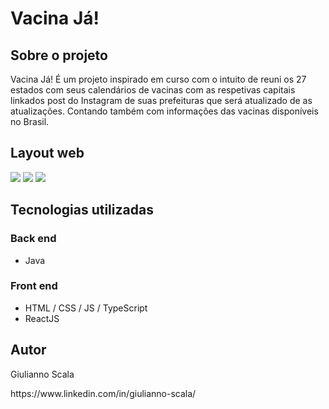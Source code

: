 <h1>Vacina Já!</h1>

<h2>Sobre o projeto</h2>


<p>Vacina Já! É um projeto inspirado em curso com o intuito de reuni os 27 estados com seus calendários de vacinas com as respetivas capitais linkados post do Instagram de suas prefeituras que será atualizado de as atualizações.
Contando também com informações das vacinas disponíveis no Brasil. </p>

<h2>Layout web</h2>
<img src="https://www.4shared.com/img/rJnSmirvea/s25/17ab56549c0/00__1_" border="0">
<img src="https://www.4shared.com/img/pR21EMZ5ea/s25/17ab56545d8/001__1_" border="0">
<img src="https://www.4shared.com/img/k9yDdFndea/s25/17ab56545d8/002__1_" border="0">

<h2>Tecnologias utilizadas</h2>
<h3>Back end</h3>
<div>
  <ul>
    <li>Java</li>
 
  </ul>
</div>

<h3>Front end</h3>
<div>
  <ul>
    <li>HTML / CSS / JS / TypeScript</li>
    <li>ReactJS</li>
    
  </ul>
</div>

<h2>Autor</h2>
<p>Giulianno Scala</p>
<link href="https://www.linkedin.com/in/pvoliveira04/">https://www.linkedin.com/in/giulianno-scala/</link>

